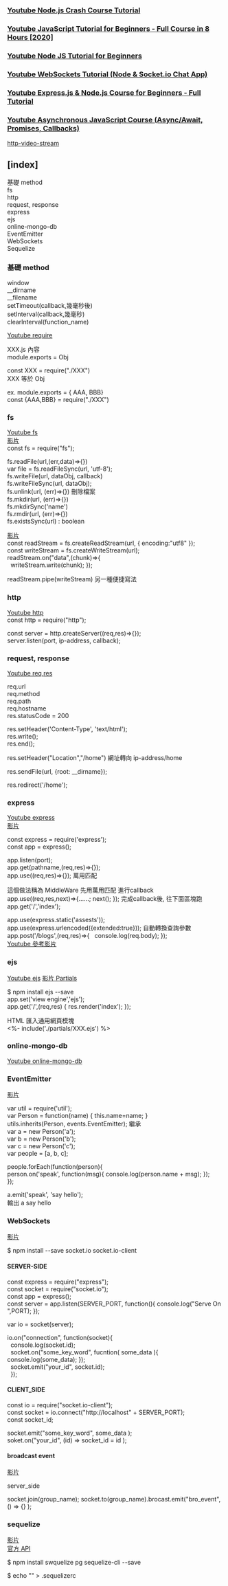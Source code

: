 
### [Youtube Node.js Crash Course Tutorial](https://www.youtube.com/watch?v=zb3Qk8SG5Ms&list=PL4cUxeGkcC9jsz4LDYc6kv3ymONOKxwBU&ab_channel=TheNetNinja)  
### [Youtube JavaScript Tutorial for Beginners - Full Course in 8 Hours [2020]](https://www.youtube.com/watch?v=Qqx_wzMmFeA&ab_channel=CleverProgrammer)  
### [Youtube Node JS Tutorial for Beginners](https://www.youtube.com/watch?v=w-7RQ46RgxU&list=PL4cUxeGkcC9gcy9lrvMJ75z9maRw4byYp&index=2&ab_channel=TheNetNinja)  
### [Youtube WebSockets Tutorial (Node & Socket.io Chat App)](https://www.youtube.com/playlist?list=PL4cUxeGkcC9i4V-_ZVwLmOusj8YAUhj_9)  
### [Youtube Express.js & Node.js Course for Beginners - Full Tutorial](https://www.youtube.com/watch?v=G8uL0lFFoN0&ab_channel=freeCodeCamp.org)  
### [Youtube Asynchronous JavaScript Course (Async/Await, Promises, Callbacks)](https://www.youtube.com/watch?v=ZYb_ZU8LNxs&ab_channel=freeCodeCamp.org)  


[http-video-stream](https://github.com/Abdisalan/blog-code-examples/tree/master/http-video-stream)  
## [index] 

基礎 method  
fs  
http  
request, response  
express  
ejs  
online-mongo-db  
EventEmitter  
WebSockets  
Sequelize  




### 基礎 method  

window  
__dirname  
__filename  
setTimeout(callback,幾毫秒後)  
setInterval(callback,幾毫秒)  
clearInterval(function_name)  

[Youtube require](https://youtu.be/OIBIXYLJjsI?list=PL4cUxeGkcC9jsz4LDYc6kv3ymONOKxwBU&t=833)  

XXX.js 內容  
module.exports = Obj  

const XXX = require("./XXX")  
XXX 等於 Obj  

ex.
module.exports = { AAA, BBB}  
const {AAA,BBB} = require("./XXX")  

### fs  
[Youtube fs](https://youtu.be/OIBIXYLJjsI?list=PL4cUxeGkcC9jsz4LDYc6kv3ymONOKxwBU&t=1269)  
[影片](https://youtu.be/U57kU311-nE?list=PL4cUxeGkcC9gcy9lrvMJ75z9maRw4byYp&t=266)  
const fs = require("fs");  

fs.readFile(url,(err,data)=>{})  
var file = fs.readFileSync(url, 'utf-8');  
fs.writeFile(url, dataObj, callback)  
fs.writeFileSync(url, dataObj);  
fs.unlink(url, (err)=>{})  刪除檔案  
fs.mkdir(url, (err)=>{})  
fs.mkdirSync('name')  
fs.rmdir(url, (err)=>{})  
fs.existsSync(url) : boolean  

[影片](https://youtu.be/E3tTzx0Qoj0?list=PL4cUxeGkcC9gcy9lrvMJ75z9maRw4byYp&t=233)  
const readStream = fs.createReadStream(url, { encoding:"utf8" });  
const writeStream = fs.createWriteStream(url);  
readStream.on("data",(chunk)=>{  
&nbsp; writeStream.write(chunk); });  

readStream.pipe(writeStream)  另一種便捷寫法  

### http  
[Youtube http](https://youtu.be/-HPZ1leCV8k?list=PL4cUxeGkcC9jsz4LDYc6kv3ymONOKxwBU&t=390)  
const http = require("http");  

const server = http.createServer((req,res)=>{});  
server.listen(port, ip-address, callback);  

### request, response  
[Youtube req,res](https://youtu.be/DQD00NAUPNk?list=PL4cUxeGkcC9jsz4LDYc6kv3ymONOKxwBU&t=292)  

req.url  
req.method  
req.path  
req.hostname  
res.statusCode = 200  

res.setHeader('Content-Type', 'text/html');  
res.write();  
res.end();  

res.setHeader("Location","/home")  網址轉向 ip-address/home  

res.sendFile(url, {root: __dirname});  

res.redirect('/home');  

### express  
[Youtube express](https://youtu.be/Lr9WUkeYSA8?list=PL4cUxeGkcC9jsz4LDYc6kv3ymONOKxwBU&t=139)  
[影片](https://youtu.be/oZGmHNZv7Sc?list=PL4cUxeGkcC9gcy9lrvMJ75z9maRw4byYp&t=543)  

const express = require('express');  
const app = express();  

app.listen(port);  
app.get(pathname,(req,res)=>{});  
app.use((req,res)=>{});  萬用匹配  

這個做法稱為 MiddleWare  先用萬用匹配 進行callback  
app.use((req,res,next)=>{......; next(); });  完成callback後, 往下面區塊跑  
app.get('/','index');  

app.use(express.static('assests'));  
app.use(express.urlencoded({extended:true}));  自動轉換查詢參數  
app.post('/blogs',(req,res)=>{
&nbsp; console.log(req.body); });  
[Youtube 參考影片](https://youtu.be/VVGgacjzc2Y?list=PL4cUxeGkcC9jsz4LDYc6kv3ymONOKxwBU&t=638)  

### ejs  
[Youtube ejs](https://youtu.be/yXEesONd_54?list=PL4cUxeGkcC9jsz4LDYc6kv3ymONOKxwBU&t=101)
[影片 Partials](https://youtu.be/CdvSVkF9m_Y?list=PL4cUxeGkcC9gcy9lrvMJ75z9maRw4byYp&t=143)  

$ npm install ejs --save  
app.set('view engine','ejs');  
app.get('/',(req,res) { res.render('index'); });  

HTML  匯入通用網頁模塊  
<%- include('./partials/XXX.ejs') %>  


### online-mongo-db  
[Youtube online-mongo-db](https://youtu.be/bxsemcrY4gQ?list=PL4cUxeGkcC9jsz4LDYc6kv3ymONOKxwBU&t=336)  


### EventEmitter  
[影片](https://youtu.be/NtrnaTKqFPQ?list=PL4cUxeGkcC9gcy9lrvMJ75z9maRw4byYp&t=509)  

var util = require('util');  
var Person = function(name) { this.name=name; }  
utils.inherits(Person, events.EventEmitter);  繼承  
var a = new Person('a');  
var b = new Person('b');  
var c = new Person('c');  
var people = [a, b, c];  

people.forEach(function(person){  
person.on('speak', function(msg){ console.log(person.name + msg); });  
});  

a.emit('speak', 'say hello');  
輸出  a say hello  


### WebSockets  
[影片](https://youtu.be/UwS3wJoi7fY?list=PL4cUxeGkcC9i4V-_ZVwLmOusj8YAUhj_9&t=138)   

$ npm install --save socket.io socket.io-client  

#### SERVER-SIDE  
const express = require("express");  
const socket = require("socket.io");   
const app = express();  
const server = app.listen(SERVER_PORT, function(){ console.log("Serve On ",PORT); });  

var io = socket(server);  

io.on("connection", function(socket){  
&nbsp; console.log(socket.id);  
&nbsp; socket.on("some_key_word", fucntion( some_data ){ console.log(some_data);  });  
&nbsp; socket.emit("your_id", socket.id);  
&nbsp; });  

#### CLIENT_SIDE  

const io = require("socket.io-client");  
const socket = io.connect("http://localhost" + SERVER_PORT);  
const socket_id;  

socket.emit("some_key_word", some_data );  
soket.on("your_id", (id) => socket_id = id );  

#### broadcast event  
[影片](https://youtu.be/FvArk8-qgCk?list=PL4cUxeGkcC9i4V-_ZVwLmOusj8YAUhj_9&t=56)  

server_side

socket.join(group_name);
socket.to(group_name).brocast.emit("bro_event", () => {} );  


### sequelize  

[影片](https://youtu.be/G8uL0lFFoN0?t=1825)  
[官方 API](https://sequelize.org/master/class/lib/sequelize.js~Sequelize.html)  

$ npm install swquelize  pg sequelize-cli --save

$ echo "" > .sequelizerc  











